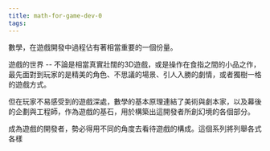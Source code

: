 ```yaml
---
title: math-for-game-dev-0
tags:
---
```

數學，在遊戲開發中過程佔有著相當重要的一個份量。

遊戲的世界 -- 不論是相當真實壯闊的3D遊戲，或是操作在食指之間的小品之作，最先面對到玩家的是精美的角色、不思議的場景、引人入勝的劇情，或者獨樹一格的遊戲方式。

但在玩家不易感受到的遊戲深處，數學的基本原理連結了美術與劇本家，以及幕後的企劃與工程師，作為遊戲的基石，用於構築出這開發者所創幻境的各個部分。

成為遊戲的開發者，勢必得用不同的角度去看待遊戲的構成。這個系列將列舉各式各樣
